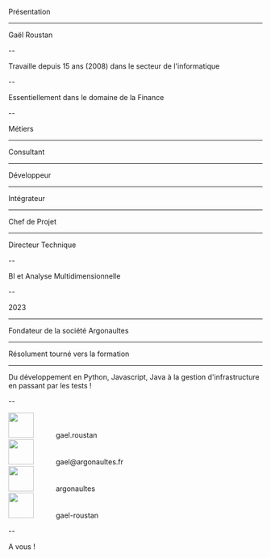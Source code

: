 Présentation

---

Gaël Roustan

--

Travaille depuis 15 ans (2008) dans le secteur de l'informatique

--

Essentiellement dans le domaine de la Finance

--

Métiers

---

Consultant

---

Développeur

---

Intégrateur

---

Chef de Projet

---

Directeur Technique

--

BI et Analyse Multidimensionnelle

--

2023

---

Fondateur de la société Argonaultes


---

Résolument tourné vers la formation

---

Du développement en Python, Javascript, Java à la gestion d'infrastructure en passant par les tests !

--

<div>
    <span style="padding-right: 40px">
        <img style="margin-bottom: 0px" src="https://assets-global.website-files.com/6257adef93867e50d84d30e2/636e0a6918e57475a843f59f_icon_clyde_black_RGB.svg" width="50" >
    </span>
    <span>
        gael.roustan
    </span>
</div>
<div>
    <span style="padding-right: 40px">
        <img style="margin-bottom: 0px" src="https://res.cloudinary.com/dbulfrlrz/image/upload/v1693233226/static/logos/proton-mail-icon-alone_qcw8wz.svg" width="50" >
    </span>
    <span>
        gael@argonaultes.fr
    </span>
</div>

<div>
    <span style="padding-right: 40px">
        <img style="margin-bottom: 0px" src="https://github.githubassets.com/images/modules/logos_page/GitHub-Mark.png" width="50">
    </span>
    <span>
        argonaultes
    </span>
</div>

<div>
    <span style="padding-right: 40px">
        <img style="margin-bottom: 0px" src="https://about.gitlab.com/images/press/logo/png/gitlab-logo-500.png" width="50">
    </span>
    <span>
        gael-roustan
    </span>
</div>


--

A vous !